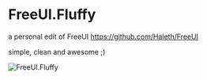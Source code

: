 FreeUI.Fluffy
=============

a personal edit of FreeUI https://github.com/Haleth/FreeUI

simple, clean and awesome ;)



![FreeUI.Fluffy](http://bcs.duapp.com/picstore/wupaaNCPYU.jpg)
